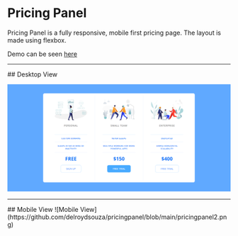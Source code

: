 # Pricing Panel
Pricing Panel is a fully responsive, mobile first  pricing page.  The layout is made using flexbox.

Demo can be seen [here](https://delroydsouza.github.io/pricingpanel/)
<hr>
## Desktop View

![Desktop View](https://github.com/delroydsouza/pricingpanel/blob/main/pricingpanel1.png)
<hr>
## Mobile View
![Mobile View](https://github.com/delroydsouza/pricingpanel/blob/main/pricingpanel2.png)
